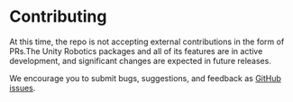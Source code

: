 # Contributing

At this time, the repo is not accepting external contributions in the form of PRs.The Unity Robotics packages and all of its features are in active development, and significant changes are expected in future releases.

We encourage you to submit bugs, suggestions, and feedback as [GitHub issues](https://github.com/Unity-Technologies/Object-Pose-Estimation/issues).
